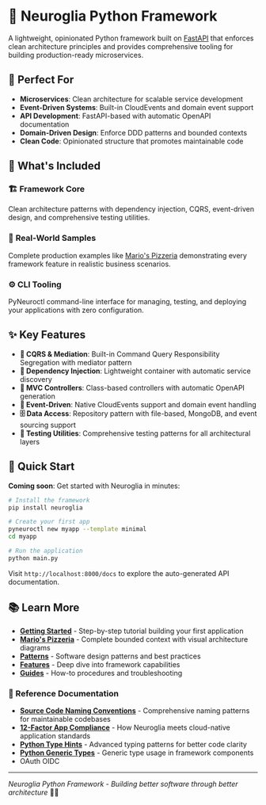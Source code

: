 # 🧠 Neuroglia Python Framework

A lightweight, opinionated Python framework built on [FastAPI](https://fastapi.tiangolo.com/) that enforces clean architecture principles and provides comprehensive tooling for building production-ready microservices.

## 🎯 Perfect For

- **Microservices**: Clean architecture for scalable service development
- **Event-Driven Systems**: Built-in CloudEvents and domain event support
- **API Development**: FastAPI-based with automatic OpenAPI documentation
- **Domain-Driven Design**: Enforce DDD patterns and bounded contexts
- **Clean Code**: Opinionated structure that promotes maintainable code

## 🚀 What's Included

### 🏗️ **Framework Core**

Clean architecture patterns with dependency injection, CQRS, event-driven design, and comprehensive testing utilities.

### 🍕 **Real-World Samples**

Complete production examples like [Mario's Pizzeria](mario-pizzeria.md) demonstrating every framework feature in realistic business scenarios.

### ⚙️ **CLI Tooling**

PyNeuroctl command-line interface for managing, testing, and deploying your applications with zero configuration.

## ✨ Key Features

- **🎯 CQRS & Mediation**: Built-in Command Query Responsibility Segregation with mediator pattern
- **💉 Dependency Injection**: Lightweight container with automatic service discovery
- **🔌 MVC Controllers**: Class-based controllers with automatic OpenAPI generation
- **📡 Event-Driven**: Native CloudEvents support and domain event handling
- **🗄️ Data Access**: Repository pattern with file-based, MongoDB, and event sourcing support
- **🧪 Testing Utilities**: Comprehensive testing patterns for all architectural layers

## 🚀 Quick Start

**Coming soon**: Get started with Neuroglia in minutes:

```bash
# Install the framework
pip install neuroglia

# Create your first app
pyneuroctl new myapp --template minimal
cd myapp

# Run the application
python main.py
```

Visit `http://localhost:8000/docs` to explore the auto-generated API documentation.

## 📚 Learn More

- **[Getting Started](getting-started.md)** - Step-by-step tutorial building your first application
- **[Mario's Pizzeria](mario-pizzeria.md)** - Complete bounded context with visual architecture diagrams
- **[Patterns](patterns/)** - Software design patterns and best practices
- **[Features](features/)** - Deep dive into framework capabilities
- **[Guides](guides/)** - How-to procedures and troubleshooting

### 📖 Reference Documentation

- **[Source Code Naming Conventions](references/source_code_naming_convention.md)** - Comprehensive naming patterns for maintainable codebases
- **[12-Factor App Compliance](references/12-factor-app.md)** - How Neuroglia meets cloud-native application standards
- **[Python Type Hints](references/python_type_hints.md)** - Advanced typing patterns for better code clarity
- **[Python Generic Types](references/python_generic_types.md)** - Generic type usage in framework components
- OAuth OIDC

---

_Neuroglia Python Framework - Building better software through better architecture_ 🧠✨
